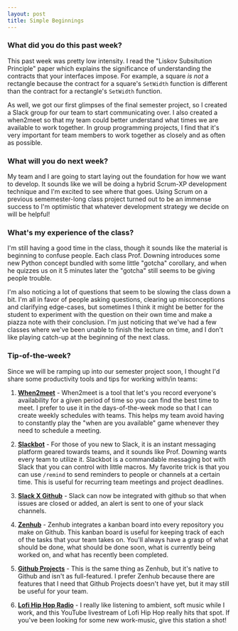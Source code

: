 ```yaml
---
layout: post
title: Simple Beginnings
---
```


### What did you do this past week? ###

This past week was pretty low intensity. I read the
"Liskov Subsitution Principle" paper which explains the significance of
understanding the contracts that your interfaces impose. For example, a square
*is not* a rectangle because the contract for a square's `SetWidth` function
is different than the contract for a rectangle's `SetWidth` function.

As well, we got our
first glimpses of the final semester project, so I created a Slack
group for our team to start communicating over. I also created a when2meet so
that my team could better understand what times we are available to work
together. In group programming projects, I find that it's very important for
team members to work together as closely and as often as possible.

### What will you do next week? ###

My team and I are going to start laying out the foundation for how we want to
develop. It sounds like we will be doing a hybrid Scrum-XP development
technique and I'm excited to see where that goes. Using Scrum on a previous
sememester-long class project turned out to be an immense success to I'm
optimistic that whatever development strategy we decide on will be helpful!

### What's my experience of the class? ###

I'm still having a good time in the class, though it sounds like the material is
beginning to confuse people. Each class Prof. Downing introduces some new Python
concept bundled with some little "gotcha" corollary, and when he quizzes us on
it 5 minutes later the "gotcha" still seems to be giving people trouble.

I'm also noticing a lot of questions that seem to be slowing the class down a
bit. I'm all in favor of people asking questions, clearing up misconceptions and
clarifying edge-cases,
but sometimes I think it might be better for the student to experiment with the
question on their own time and make a piazza note with their conclusion. I'm
just noticing that we've had a few classes where we've been unable to finish the
lecture on time, and I don't like playing catch-up at the beginning of the next
class.

### Tip-of-the-week? ###

Since we will be ramping up into our semester project soon, I thought I'd share
some productivity tools and tips for working with/in teams:

1. **[When2meet](https://www.when2meet.com/)** -
When2meet is a tool that let's
you record everyone's availability for a given period of time so you can find
the best time to meet. I prefer to use it in the days-of-the-week mode so that
I can create weekly schedules with teams. This helps my team avoid having to
constantly play the "when are you available" game whenever they need to schedule
a meeting.

2. **[Slackbot](https://get.slack.help/hc/en-us/articles/202026038-Slackbot-personal-assistant-and-helpful-bot-)** -
For those of you new to Slack, it is an instant messaging
platform geared towards teams, and it sounds like Prof. Downing wants every team
to utilize it. Slackbot is a commandable messaging bot with Slack that you can
control with
little macros. My favorite trick is that you can use `/remind` to send reminders
to people or channels at a certain time. This is useful for recurring team
meetings and project deadlines.

3. **[Slack X Github](https://github.com/integrations/slack)** -
Slack can now
be integrated with github so that when issues are closed or added, an alert is
sent to one of your slack channels.

4. **[Zenhub](https://www.zenhub.com/)** -
Zenhub integrates a kanban board into
every repository you make
on Github. This kanban board is useful for keeping track of each of the tasks
that your team takes on. You'll always have a grasp of what should be done, what
should be done soon, what is currently being worked on, and what has recently
been completed.

5. **[Github Projects](https://help.github.com/articles/about-projects/)** -
This is the same thing as Zenhub, but it's native to
Github and isn't as full-featured. I prefer Zenhub because there are features
that I need that Github Projects doesn't have yet, but it may still be useful
for your team.

6. **[Lofi Hip Hop Radio](https://youtu.be/9Q0de5Su5w0)** -
I really like
listening to ambient, soft music while I work, and this YouTube livestream
of Lofi Hip Hop really hits that spot. If you've been looking for some new
work-music, give this station a shot!
